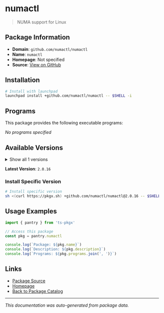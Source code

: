 # numactl

> NUMA support for Linux

## Package Information

- **Domain**: `github.com/numactl/numactl`
- **Name**: `numactl`
- **Homepage**: Not specified
- **Source**: [View on GitHub](https://github.com/pkgxdev/pantry/tree/main/projects/github.com/numactl/numactl/package.yml)

## Installation

```bash
# Install with launchpad
launchpad install +github.com/numactl/numactl -- $SHELL -i
```

## Programs

This package provides the following executable programs:

*No programs specified*

## Available Versions

<details>
<summary>Show all 1 versions</summary>

- `2.0.16`

</details>

**Latest Version**: `2.0.16`

### Install Specific Version

```bash
# Install specific version
sh <(curl https://pkgx.sh) +github.com/numactl/numactl@2.0.16 -- $SHELL -i
```

## Usage Examples

```typescript
import { pantry } from 'ts-pkgx'

// Access this package
const pkg = pantry.numactl

console.log(`Package: ${pkg.name}`)
console.log(`Description: ${pkg.description}`)
console.log(`Programs: ${pkg.programs.join(', ')}`)
```

## Links

- [Package Source](https://github.com/pkgxdev/pantry/tree/main/projects/github.com/numactl/numactl/package.yml)
- [Homepage](#)
- [Back to Package Catalog](../package-catalog.md)

---

*This documentation was auto-generated from package data.*
